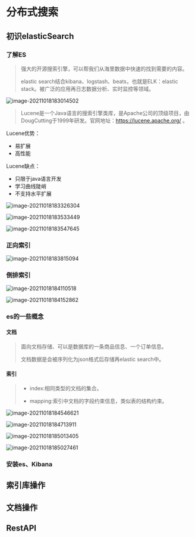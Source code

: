 # 分布式搜索

## 初识elasticSearch

### 了解ES

> 强大的开源搜索引擎，可以帮我们从海里数据中快速的找到需要的内容。
>
> elastic search结合kibana、logstash、beats，也就是ELK：elastic stack。被广泛的应用再日志数据分析、实时监控等领域。

![image-20211018183014502](https://gitee.com/DengSchoo374/img/raw/master/img/image-20211018183014502.png)

> Lucene是一个Java语言的搜索引擎类库，是Apache公司的顶级项目，由DougCutting于1999年研发。官网地址：https://lucene.apache.org/ 。

Lucene优势：

- 易扩展
- 高性能

Lucene缺点：

- 只限于java语言开发
- 学习曲线陡峭
- 不支持水平扩展

![image-20211018183326304](https://gitee.com/DengSchoo374/img/raw/master/img/image-20211018183326304.png)

![image-20211018183533449](https://gitee.com/DengSchoo374/img/raw/master/img/image-20211018183533449.png)



![image-20211018183547645](https://gitee.com/DengSchoo374/img/raw/master/img/image-20211018183547645.png)



### 正向索引

![image-20211018183815094](https://gitee.com/DengSchoo374/img/raw/master/img/image-20211018183815094.png)

### 倒排索引

![image-20211018184110518](https://gitee.com/DengSchoo374/img/raw/master/img/image-20211018184110518.png)



![image-20211018184152862](https://gitee.com/DengSchoo374/img/raw/master/img/image-20211018184152862.png)

### es的一些概念

#### 文档

> 面向文档存储、可以是数据库的一条商品信息、一个订单信息。
>
> 文档数据是会被序列化为json格式后存储再elastic search中。

#### 索引

> - index:相同类型的文档的集合。
>
> - mapping:索引中文档的字段约束信息，类似表的结构约束。

![image-20211018184546621](https://gitee.com/DengSchoo374/img/raw/master/img/image-20211018184546621.png)

![image-20211018184713911](https://gitee.com/DengSchoo374/img/raw/master/img/image-20211018184713911.png)

![image-20211018185013405](https://gitee.com/DengSchoo374/img/raw/master/img/image-20211018185013405.png)

![image-20211018185027461](https://gitee.com/DengSchoo374/img/raw/master/img/image-20211018185027461.png)



### 安装es、Kibana



## 索引库操作



## 文档操作





## RestAPI

